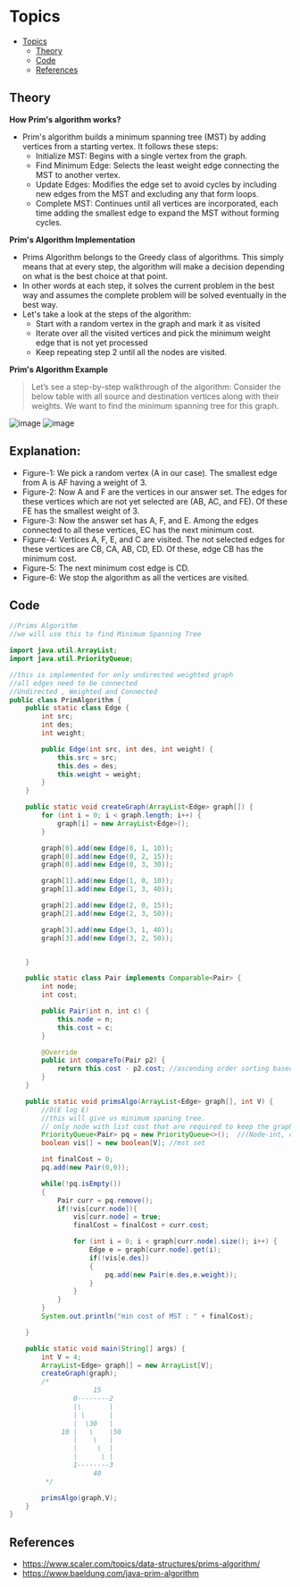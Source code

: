 # Topics
- [Topics](#Topics)
  - [Theory](#Theory)
  - [Code](#Code)
  - [References](#References)
 

## Theory
**How Prim's algorithm works?**
- Prim's algorithm builds a minimum spanning tree (MST) by adding vertices from a starting vertex. It follows these steps:
  - Initialize MST: Begins with a single vertex from the graph.
  - Find Minimum Edge: Selects the least weight edge connecting the MST to another vertex.
  - Update Edges: Modifies the edge set to avoid cycles by including new edges from the MST and excluding any that form loops.
  - Complete MST: Continues until all vertices are incorporated, each time adding the smallest edge to expand the MST without forming cycles.
 

**Prim's Algorithm Implementation**
- Prims Algorithm belongs to the Greedy class of algorithms. This simply means that at every step, the algorithm will make a decision depending on what is the best choice at that point.
- In other words at each step, it solves the current problem in the best way and assumes the complete problem will be solved eventually in the best way.
- Let's take a look at the steps of the algorithm:
  - Start with a random vertex in the graph and mark it as visited
  - Iterate over all the visited vertices and pick the minimum weight edge that is not yet processed
  - Keep repeating step 2 until all the nodes are visited.

**Prim's Algorithm Example**
>Let’s see a step-by-step walkthrough of the algorithm:
Consider the below table with all source and destination vertices along with their weights. We want to find the minimum spanning tree for this graph.

![image](https://github.com/YashAgrawal0406/JAVA-DS/assets/93816952/3ba44473-2381-49f2-9135-8ab187ab62da)
![image](https://github.com/YashAgrawal0406/JAVA-DS/assets/93816952/acb5dfed-085b-4627-99e5-372d428619c4)

## Explanation:
- Figure-1: We pick a random vertex (A in our case). The smallest edge from A is AF having a weight of 3.
- Figure-2: Now A and F are the vertices in our answer set. The edges for these vertices which are not yet selected are (AB, AC, and FE). Of these FE has the smallest weight of 3.
- Figure-3: Now the answer set has A, F, and E. Among the edges connected to all these vertices, EC has the next minimum cost.
- Figure-4: Vertices A, F, E, and C are visited. The not selected edges for these vertices are CB, CA, AB, CD, ED. Of these, edge CB has the minimum cost.
- Figure-5: The next minimum cost edge is CD.
- Figure-6: We stop the algorithm as all the vertices are visited.

## Code
```Java
//Prims Algorithm
//we will use this to find Minimum Spanning Tree

import java.util.ArrayList;
import java.util.PriorityQueue;

//this is implemented for only undirected weighted graph
//all edges need to be connected
//Undirected , Weighted and Connected
public class PrimAlgorithm {
    public static class Edge {
        int src;
        int des;
        int weight;

        public Edge(int src, int des, int weight) {
            this.src = src;
            this.des = des;
            this.weight = weight;
        }
    }

    public static void createGraph(ArrayList<Edge> graph[]) {
        for (int i = 0; i < graph.length; i++) {
            graph[i] = new ArrayList<Edge>();
        }

        graph[0].add(new Edge(0, 1, 10));
        graph[0].add(new Edge(0, 2, 15));
        graph[0].add(new Edge(0, 3, 30));

        graph[1].add(new Edge(1, 0, 10));
        graph[1].add(new Edge(1, 3, 40));

        graph[2].add(new Edge(2, 0, 15));
        graph[2].add(new Edge(2, 3, 50));

        graph[3].add(new Edge(3, 1, 40));
        graph[3].add(new Edge(3, 2, 50));


    }

    public static class Pair implements Comparable<Pair> {
        int node;
        int cost;

        public Pair(int n, int c) {
            this.node = n;
            this.cost = c;
        }

        @Override
        public int compareTo(Pair p2) {
            return this.cost - p2.cost; //ascending order sorting based on cost
        }
    }

    public static void primsAlgo(ArrayList<Edge> graph[], int V) {
        //O(E log E)
        //this will give us minimum spaning tree.
        // only node with list cost that are required to keep the graph connected
        PriorityQueue<Pair> pq = new PriorityQueue<>();  //(Node-int, cost-int) //non-mst set
        boolean vis[] = new boolean[V]; //mst set

        int finalCost = 0;
        pq.add(new Pair(0,0));

        while(!pq.isEmpty())
        {
            Pair curr = pq.remove();
            if(!vis[curr.node]){
                vis[curr.node] = true;
                finalCost = finalCost + curr.cost;

                for (int i = 0; i < graph[curr.node].size(); i++) {
                    Edge e = graph[curr.node].get(i);
                    if(!vis[e.des])
                    {
                        pq.add(new Pair(e.des,e.weight));
                    }
                }
            }
        }
        System.out.println("min cost of MST : " + finalCost);

    }

    public static void main(String[] args) {
        int V = 4;
        ArrayList<Edge> graph[] = new ArrayList[V];
        createGraph(graph);
        /*
                     15
                0--------2
                |\       |
                | \      |
                |  \30   |
             10 |   \    |50
                |    \   |
                |     \  |
                |      \ |
                1--------3
                     40
         */

        primsAlgo(graph,V);
    }
}
```

## References
- https://www.scaler.com/topics/data-structures/prims-algorithm/
- https://www.baeldung.com/java-prim-algorithm
